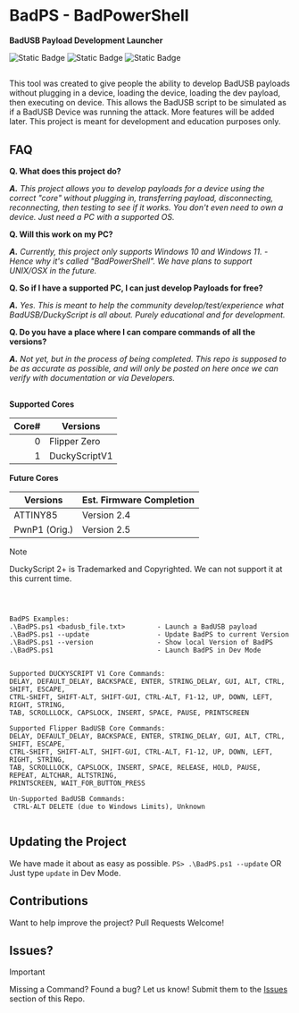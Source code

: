 # BadPS - BadPowerShell
**BadUSB Payload Development Launcher**


![Static Badge](https://img.shields.io/badge/Built_with-PowerShell-orange) ![Static Badge](https://img.shields.io/badge/Windows_10-Supported-lime) ![Static Badge](https://img.shields.io/badge/Windows_11-Supported-lime)
##

This tool was created to give people the ability to develop BadUSB payloads without plugging in a device, loading the device, loading the dev payload, then executing on device. This allows the BadUSB script to be simulated as if a BadUSB Device was running the attack. More features will be added later. This project is meant for development and education purposes only. 


## FAQ
**Q. What does this project do?**

_**A.** This project allows you to develop payloads for a device using the correct "core" without plugging in, transferring payload, disconnecting, reconnecting, then testing to see if it works. You don't even need to own a device. Just need a PC with a supported OS._




**Q. Will this work on my PC?**

_**A.** Currently, this project only supports Windows 10 and Windows 11. - Hence why it's called "BadPowerShell". We have plans to support UNIX/OSX in the future._




**Q. So if I have a supported PC, I can just develop Payloads for free?**

_**A.** Yes. This is meant to help the community develop/test/experience what BadUSB/DuckyScript is all about. Purely educational and for development._




**Q. Do you have a place where I can compare commands of all the versions?**

_**A.** Not yet, but in the process of being completed. This repo is supposed to be as accurate as possible, and will only be posted on here once we can verify with documentation or via Developers._

##

**Supported Cores**

| Core# | Versions     | 
|------:|--------------|
|      0| Flipper Zero |
|      1| DuckyScriptV1| 

**Future Cores**

| Versions     | Est. Firmware Completion |
|--------------|--------------------------|
| ATTINY85     |  Version 2.4             |
| PwnP1 (Orig.)|  Version 2.5             |


> [!NOTE]
> DuckyScript 2+ is Trademarked and Copyrighted. We can not support it at this current time.


##


```PowerShell> > .\BadPS.ps1 --help


BadPS Examples:
.\BadPS.ps1 <badusb_file.txt>        - Launch a BadUSB payload
.\BadPS.ps1 --update                 - Update BadPS to current Version
.\BadPS.ps1 --version                - Show local Version of BadPS
.\BadPS.ps1                          - Launch BadPS in Dev Mode


Supported DUCKYSCRIPT V1 Core Commands:
DELAY, DEFAULT_DELAY, BACKSPACE, ENTER, STRING_DELAY, GUI, ALT, CTRL, SHIFT, ESCAPE,
CTRL-SHIFT, SHIFT-ALT, SHIFT-GUI, CTRL-ALT, F1-12, UP, DOWN, LEFT, RIGHT, STRING,
TAB, SCROLLLOCK, CAPSLOCK, INSERT, SPACE, PAUSE, PRINTSCREEN

Supported Flipper BadUSB Core Commands:
DELAY, DEFAULT_DELAY, BACKSPACE, ENTER, STRING_DELAY, GUI, ALT, CTRL, SHIFT, ESCAPE,
CTRL-SHIFT, SHIFT-ALT, SHIFT-GUI, CTRL-ALT, F1-12, UP, DOWN, LEFT, RIGHT, STRING,
TAB, SCROLLLOCK, CAPSLOCK, INSERT, SPACE, RELEASE, HOLD, PAUSE, REPEAT, ALTCHAR, ALTSTRING,
PRINTSCREEN, WAIT_FOR_BUTTON_PRESS

Un-Supported BadUSB Commands:
 CTRL-ALT DELETE (due to Windows Limits), Unknown


```

## Updating the Project
We have made it about as easy as possible.
```PS> .\BadPS.ps1 --update```
OR
Just type ``` update ``` in Dev Mode.


## Contributions
Want to help improve the project? Pull Requests Welcome!

## Issues?
> [!IMPORTANT]
> Missing a Command? Found a bug? Let us know! Submit them to the [Issues](https://github.com/InfoSecREDD/BadPS/issues) section of this Repo.



